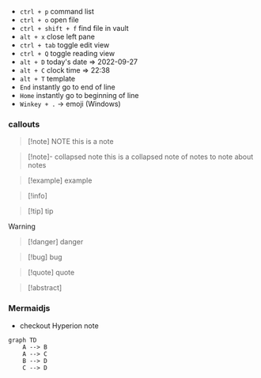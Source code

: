 - `ctrl + p` command list  
- `ctrl + o` open file
- `ctrl + shift + f` find file in vault   
- `alt + x` close left pane
- `ctrl + tab` toggle edit view
- `ctrl + Q` toggle reading view
- `alt + D` today's date => 2022-09-27
- `alt + C` clock time => 22:38
- `alt + T` template
- `End` instantly go to end of line
- `Home` instantly go to beginning of line
- `Winkey + .` -> emoji (Windows)

### callouts
> [!note] NOTE
>  this is a note

> [!note]- collapsed note
> this is a collapsed note of notes to note about notes

> [!example] example

> [!info]

> [!tip] tip

> [!warning]

> [!danger] danger

> [!bug] bug

> [!quote] quote

> [!abstract] 

### Mermaidjs
- checkout Hyperion note
```mermaid
graph TD
	A --> B
	A --> C
	B --> D
	C --> D
```

